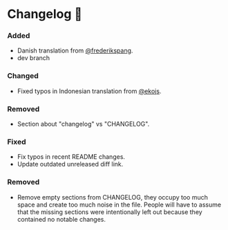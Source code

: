 # Changelog :rocket: 

### Added

- Danish translation from [@frederikspang](https://github.com/frederikspang).
- dev branch

### Changed

- Fixed typos in Indonesian translation from [@ekojs](https://github.com/ekojs).

### Removed

- Section about "changelog" vs "CHANGELOG".

### Fixed

- Fix typos in recent README changes.
- Update outdated unreleased diff link.

### Removed

- Remove empty sections from CHANGELOG, they occupy too much space and
  create too much noise in the file. People will have to assume that the
  missing sections were intentionally left out because they contained no
  notable changes.